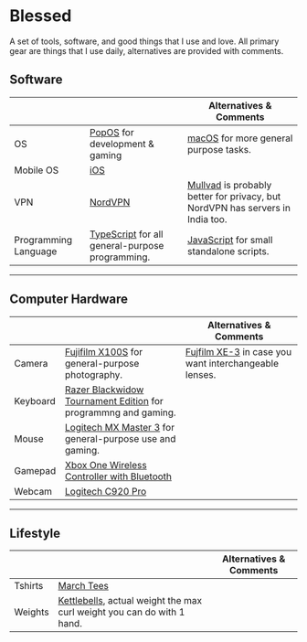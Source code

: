 # Blessed

A set of tools, software, and good things that I use and love. All primary gear are things that I use daily, alternatives are provided with comments.

## Software

|                      |                                                                                    | Alternatives & Comments                                                                                  |
| -------------------- | ---------------------------------------------------------------------------------- | -------------------------------------------------------------------------------------------------------- |
| OS                   | [PopOS](https://popos.org/) for development & gaming                               | [macOS](https://apple.com/mac) for more general purpose tasks.                                           |
| Mobile OS            | [iOS](https://apple.com/ios)                                                       |                                                                                                          |
| VPN                  | [NordVPN](https://nordvpn.com)                                                     | [Mullvad](https://mullvad.net/en/) is probably better for privacy, but NordVPN has servers in India too. |
| Programming Language | [TypeScript](https://www.typescriptlang.org/) for all general-purpose programming. | [JavaScript](https://developer.mozilla.org/en-US/docs/Web/javascript) for small standalone scripts.      |

---

## Computer Hardware

|          |                                                                                                                                                                | Alternatives & Comments                                                        |
| -------- | -------------------------------------------------------------------------------------------------------------------------------------------------------------- | ------------------------------------------------------------------------------ |
| Camera   | [Fujifilm X100S](https://fujifilm.com/) for general-purpose photography.                                                                                       | [Fujfilm XE-3](https://fujifilm.com/) in case you want interchangeable lenses. |
| Keyboard | [Razer Blackwidow Tournament Edition](https://www.amazon.in/gp/product/B0756CLCMB/ref=ppx_yo_dt_b_asin_title_o01_s00?ie=UTF8&psc=1) for programmng and gaming. |                                                                                |
| Mouse    | [Logitech MX Master 3](https://www.amazon.in/gp/product/B07YXNDK6X/ref=ppx_yo_dt_b_asin_title_o02_s00?ie=UTF8&psc=1) for general-purpose use and gaming.       |                                                                                |
| Gamepad  | [Xbox One Wireless Controller with Bluetooth](https://www.amazon.in/gp/product/B06X92RN9D/ref=ppx_yo_dt_b_asin_title_o02_s00?ie=UTF8&psc=1)                    |                                                                                |
| Webcam   | [Logitech C920 Pro](https://www.amazon.in/gp/product/B006JH8T3S/ref=ppx_yo_dt_b_search_asin_title?ie=UTF8&psc=1)                                               |                                                                                |

---

## Lifestyle

|         |                                                                                                                                                                        | Alternatives & Comments |
| ------- | ---------------------------------------------------------------------------------------------------------------------------------------------------------------------- | ----------------------- |
| Tshirts | [March Tees](https://www.marchtee.com)                                                                                                                                 |                         |
| Weights | [Kettlebells](https://www.amazon.in/gp/product/B07GD8M6WL/ref=ppx_yo_dt_b_asin_title_o04_s00?ie=UTF8&psc=1), actual weight the max curl weight you can do with 1 hand. |                         |
